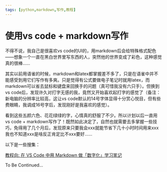 ```yaml
---
tags: [python,markdown,写作,教程]
---
```


# 使用vs code + markdown写作

不得不说，我自己是很喜欢vs code的UI的，用markdown后会给特殊格式配色——想象一个一直在黑白世界里写东西的人，突然他的世界变成了彩色，这种感觉真的很棒……

其实以前用语雀的时候，markdown和latex都掌握差不多了，只是在语雀中并不能感受到用它们写作有多爽。只是觉得有公式要做电子笔记时就用latex，而markdown可以省去鼠标和键盘来回换手的问题（真可惜我没有六只手）。但换到vs code后，发现许久对打字无感的我，竟然又开始喜欢起打字的感觉了（备注：新电脑的分辨率比较高，这让vs code默认的14号字体显得十分赏心悦目，但有些费眼睛，我调成16号字后，发现刚好是我喜欢的感觉）。

看到这些五颜六色、花花绿绿的字，心情真的舒服了不少。所以计划以后一直用vs code + markdown写作了！既然如此决定了，自然也就需要去多掌握一些技巧，免得用了几个月后，发现原来只要我会xxx就能节省下几十小时时间用来xxx我也不知道xxx是啥反正肯定比不xxx要好……

以下是一些搜集：

[教程向: 在 VS Code 中用 Markdown 做「数字化」学习笔记](https://zhuanlan.zhihu.com/p/366596107)

To Be Continued...